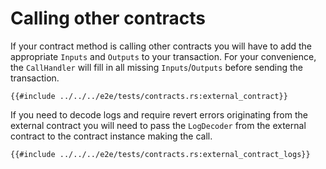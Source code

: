 # Calling other contracts

If your contract method is calling other contracts you will have to add the appropriate `Inputs` and `Outputs` to your transaction. For your convenience, the `CallHandler` will fill in all missing `Inputs`/`Outputs` before sending the transaction.

```rust,ignore
{{#include ../../../e2e/tests/contracts.rs:external_contract}}
```

If you need to decode logs and require revert errors originating from the external contract you will need to pass the `LogDecoder` from the external contract to the contract instance making the call.

```rust,ignore
{{#include ../../../e2e/tests/contracts.rs:external_contract_logs}}
```
